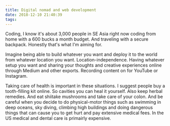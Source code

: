 ```yaml
---
title: Digital nomad and web development
date: 2018-12-10 21:40:39
tags:
---
```


Coding, I know it's about 3,000 people in SE Asia right now coding from home with a 600 bucks a month budget. And traveling with a secure backpack. Honestly that's what I'm aiming for. 

Imagine being able to build whatever you want and deploy it to the world from whatever location you want. Location-independence.  Having whatever setup you want and sharing your thoughts and creative experiences online through Medium and other exports. Recording content on for YouTube or Instagram. 

Taking care of health is important in these situations. I suggest people buy a tooth-filling kit online. So cavities you can heal it yourself. Also keep herbal remedies. And eat shiitake mushrooms and take care of your colon. And be careful when you decide to do physical-motor things such as swimming in deep oceans, sky diving, climbing high buildings and doing dangerous things that can cause you to get hurt and pay extensive medical fees. In the US medical and dental care is primairly expensive. 


